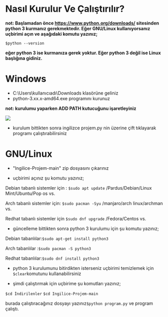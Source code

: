 # Nasıl Kurulur Ve Çalıştırılır?

**not: Başlamadan önce https://www.python.org/downloads/ sitesinden python 3 kurmanız gerekmektedir. Eğer GNU/Linux kullanıyorsanız uçbirimi açın ve aşağıdaki komutu yazınız;**

`$python --version`

**eğer python 3 ise kurmanıza gerek yoktur. Eğer python 3 değil ise Linux başlığına gidiniz.**

# Windows
- C:\Users\kullanıcıadı\Downloads klasörüne geliniz
- python-3.xx.x-amd64.exe programını kurunuz 

**not: kurulumu yaparken ADD PATH kutucuğunu işaretleyiniz**

![](https://miro.medium.com/max/720/0*7nOyowsPsGI19pZT.png)

- kurulum bittikten sonra ingilizce projem.py nin üzerine çift tıklayarak programı çalıştırabilirsiniz

# GNU/Linux 
- "Ingilice-Projem-main" zip dosyasını çıkarınız 

- uçbirimi açınız şu komutu yazınız;

 Debian tabanlı sistemler için : `$sudo apt update`
 /Pardus/Debian/Linux Mint/Ubuntu/Pop os vs.
 
 Arch tabanlı sistemler için: `$sudo pacman -Syu`
 /manjaro/arch linux/archman vs.
 
 Redhat tabanlı sistemler için `$sudo dnf upgrade`
 /Fedora/Centos vs.
 
- güncelleme bittikten sonra python 3 kurulumu için şu komutu yazınız;

 Debian tabanlılar:`$sudo apt-get install python3`
 
 Arch tabanlılar :`$sudo pacman -S python3`
 
 Redhat tabanlılar:`$sudo dnf install python3`
 
- python 3 kurulumunu bitirdikten isterseniz uçbirimi temizlemek için `$clear`komutunu kullanabilirsiniz

- şimdi çalıştırmak için uçbirime şu komutları yazınız;

`$cd İndirilenler`
`$cd Ingilice-Projem-main`

burada çalıştıracağınız dosyayı yazınız`$python program.py` ve program çalıştı.
